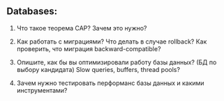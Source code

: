 ## Databases:

1. Что такое теорема CAP? Зачем это нужно?

2. Как работать с миграциями? Что делать в случае rollback? Как проверить, что миграция backward-compatible?

3. Опишите, как бы вы оптимизировали работу базы данных? (БД по выбору кандидата) Slow queries, buffers, thread pools?

4. Зачем нужно тестировать перформанс базы данных и какими инструментами?

